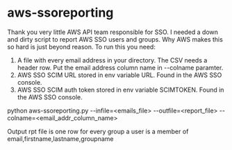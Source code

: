 # aws-ssoreporting
Thank you very little AWS API team responsible for SSO. 
I needed a down and dirty script to report AWS SSO users and groups. Why AWS makes this so hard is just beyond reason. 
To run this you need:
1. A file with every email address in your directory. The CSV needs a header row. Put the email address column name in --colname paramter.
2. AWS SSO SCIM URL stored in env variable URL. Found in the AWS SSO console. 
3. AWS SSO SCIM auth token stored in env variable SCIMTOKEN. Found in the AWS SSO console. 

python aws-ssoreporting.py --infile=<emails_file> --outfile=<report_file> --colname=<email_addr_column_name>

 Output rpt file is one row for every group a user is a member of
 email,firstname,lastname,groupname
 
